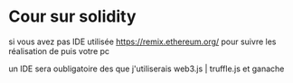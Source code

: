 # Cour sur  solidity


si vous avez pas IDE utilisée https://remix.ethereum.org/ pour suivre les réalisation de puis votre pc

un IDE sera oubligatoire des que j'utiliserais web3.js | truffle.js et ganache